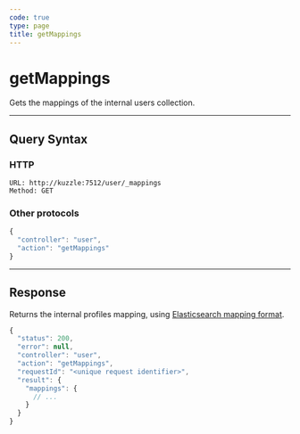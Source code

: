 ```yaml
---
code: true
type: page
title: getMappings
---
```


# getMappings

<SinceBadge version="auto-version"/>

Gets the mappings of the internal users collection.

---

## Query Syntax

### HTTP

```http
URL: http://kuzzle:7512/user/_mappings
Method: GET
```

### Other protocols

```js
{
  "controller": "user",
  "action": "getMappings"
}
```

---

## Response

Returns the internal profiles mapping, using [Elasticsearch mapping format](https://www.elastic.co/guide/en/elasticsearch/reference/7.4/mapping.html).

```js
{
  "status": 200,
  "error": null,
  "controller": "user",
  "action": "getMappings",
  "requestId": "<unique request identifier>",
  "result": {
    "mappings": {
      // ...
    }
  }
}
```
